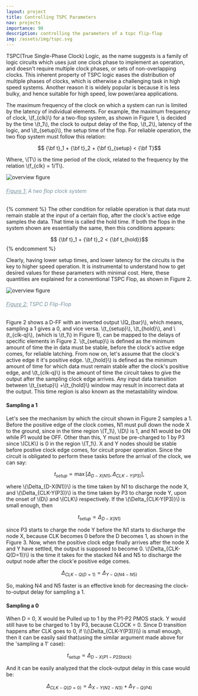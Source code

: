 ```yaml
---
layout: project
title: Controlling TSPC Parameters
nav: projects
importance: 90
description: controlling the parameters of a tspc flip-flop
img: /assets/img/tspc.svg
---
```



TSPC(True Single-Phase Clock) Logic, as the name suggests is a family of logic circuits which uses just one clock phase to implement an operation, and doesn't require multiple clock phases, or sets of non-overlapping clocks. This inherent property of TSPC logic eases the distribution of multiple phases of clocks, which is otherwise a challenging task in high speed systems. Another reason it is widely popular is because it is less bulky, and hence suitable for high speed, low power/area applications.      

The maximum frequency of the clock on which a system can run is limited by the latency of individual elements. For example, the maximum frequency of clock, \\(f_{clk}\\) for a two-flop system, as shown in Figure 1, is decided by the time \\(t_1\\), the clock to output delay of the flop, \\(t_2\\), latency of the logic, and \\(t_{setup}\\), the setup time of the flop. For reliable operation, the two flop system must follow this relation:

$$ {\bf t}_1 + {\bf t}_2 + {\bf t}_{setup} < {\bf T}$$

Where, \\(T\\) is the time period of the clock, related to the frequency by the relation \\(f_{clk} = 1/T\\).

<div class="container-fluid text-center mt-4 p-0">
  <img class="img-responsive col-12 col-sm-10 col-md-6 ml-auto mr-auto" src="{{ '/assets/img/clock_system.svg' | prepend: site.baseurl | prepend: site.url }}" alt="overview figure">
  <h6 class="font-italic text-center mt-2" style="color: #78909c;"><u>Figure 1:</u> A two flop clock system</h6>
</div>

{% comment %}
The other condition for reliable operation is that data must remain stable at the input of a certain flop, after the clock's active edge samples the data. That time is called the hold time. If both the flops in the system shown are essentially the same, then this conditions appears:

$$ {\bf t}_1 + {\bf t}_2 < {\bf t_{hold}}$$
{% endcomment %}

Clearly, having lower setup times, and lower latency for the circuits is the key to higher speed operation. It is instrumental to understand how to get desired values for these parameters with minimal cost. Here, these quantities are explained for a conventional TSPC Flop, as shown in Figure 2.

<div class="container-fluid text-center mt-4 p-0">
  <img class="img-responsive col-12 col-sm-10 col-md-6 ml-auto mr-auto" src="{{ '/assets/img/tspc.svg' | prepend: site.baseurl | prepend: site.url }}" alt="overview figure">
  <h6 class="font-italic text-center mt-2" style="color: #78909c;"><u>Figure 2:</u> TSPC D Flip-Flop</h6>
</div>

Figure 2 shows a D-FF with an inverted output \\(Q_{bar}\\), which means, sampling a 1 gives a 0, and vice versa. \\(t_{setup}\\), \\(t_{hold}\\), and \\(t_{clk-q}\\), (which is \\(t_1\\) in Figure 1), can be mapped to the delays of specific elements in Figure 2. \\(t_{setup}\\) is defined as the minimum amount of time the in data must be stable, before the clock's active edge comes, for reliable latching. From now on, let's assume that the clock's active edge it it's positive edge. \\(t_{hold}\\) is defined as the minimum amount of time for which data must remain stable after the clock's positive edge, and \\(t_{clk-q}\\) is the amount of time the circuit takes to give the output after the sampling clock edge arrives. Any input data transition between \\(t_{setup}\\) +\\(t_{hold}\\) window may result in incorrect data at the output. This time region is also known as the metastability window.

<h4 class="title mt-4 p-0 text-left">Sampling a 1</h4>

Let's see the mechanism by which the circuit shown in Figure 2 samples a 1. Before the positive edge of the clock comes, N1 must pull down the node X to the ground, since in the time region \\(T_1\\), \\(D\\) is 1, and N1 would be ON while P1 would be OFF. Other than this, Y must be pre-charged to 1 by P3 since \\(CLK\\) is 0 in the region \\(T_1\\). X and Y nodes should be stable before postive clock edge comes, for circuit proper operation. Since the circuit is obligated to perform these tasks before the arrival of the clock, we can say:

$$ t_{setup} \propto \max{[\Delta_{D-X(N1)}, \Delta_{CLK-Y(P3)}]}, $$

where \\(\Delta_{D-X(N1)}\\) is the time taken by N1 to discharge the node X, and \\(\Delta_{CLK-Y(P3)}\\) is the time taken by P3 to charge node Y, upon the onset of \\(D\\) and \\(CLK\\) respectively. If the \\(\Delta_{CLK-Y(P3)}\\) is small enough, then  

$$ t_{setup} \propto \Delta_{D-X(N1)}$$

since P3 starts to charge the node Y before the N1 starts to discharge the node X, because CLK becomes 0 before the D becomes 1, as shown in the Figure 3. Now, when the positive clock edge finally arrives after the node X and Y have settled, the output is supposed to become 0. \\(\Delta_{CLK-Q(D=1)}\\) is the time it takes for the stacked N4 and N5 to discharge the output node after the clock'e positive edge comes.

$$ \Delta_{CLK-Q(D=1)} = \Delta_{Y-Q(N4-N5)} $$

So, making N4 and N5 faster is an effective knob for decreasing the clock-to-output delay for sampling a 1.

<h4 class="title mt-4 p-0 text-left">Sampling a 0</h4>
When D = 0, X would be Pulled up to 1 by the P1-P2 PMOS stack. Y would still have to be charged to 1 by P3, because CLOCK = 0. Since D transition happens after CLK goes to 0, if \\(\Delta_{CLK-Y(P3)}\\) is small enough, then it can be easily said that(using the similar argument made above for the 'sampling a 1' case):

$$ t_{setup} \propto \Delta_{D-X(P1-P2 Stack)}$$

And it can be easily analyzed that the clock-output delay in this case would be:

$$ \Delta_{CLK-Q(D=0)} = \Delta_{X-Y(N2-N3)} + \Delta_{Y-Q(P4)} $$
